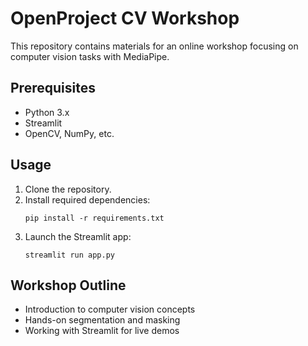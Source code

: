 # OpenProject CV Workshop

This repository contains materials for an online workshop focusing on computer vision tasks with MediaPipe.

## Prerequisites

- Python 3.x
- Streamlit
- OpenCV, NumPy, etc.

## Usage

1. Clone the repository.
2. Install required dependencies:
   ```
   pip install -r requirements.txt
   ```
3. Launch the Streamlit app:
   ```
   streamlit run app.py
   ```

## Workshop Outline

- Introduction to computer vision concepts
- Hands-on segmentation and masking
- Working with Streamlit for live demos
